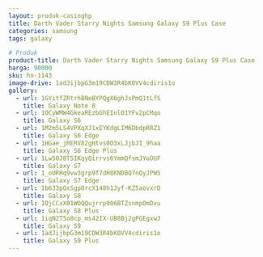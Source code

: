 ```yaml
---
layout: produk-casinghp
title: Darth Vader Starry Nights Samsung Galaxy S9 Plus Case
categories: samsung
tags: galaxy

# Produk
product-title: Darth Vader Starry Nights Samsung Galaxy S9 Plus Case
harga: 90000
sku: hn-1143
image-drive: 1adJijbpG3m19CDW3R4bK0VV4cdiris1o
gallery:
  - url: 1GYitfZRtrhBNeBYPQgX6ghJsPmQ1tLfS
    title: Galaxy Note 8
  - url: 1OCyWMW4GkeaREzbGhEInlO1YFv2pCMqo
    title: Galaxy S6
  - url: 1M2m5LS4VPXqXJ1xEYKdgLIM6DbdpRRZ1
    title: Galaxy S6 Edge
  - url: 1HGae_jRERV82gHtvs0O3xLJjbJ1_9haa
    title: Galaxy S6 Edge Plus
  - url: 1Lw50J8T5IKqyQirrvs6YmmQfsmJYoOUF
    title: Galaxy S7
  - url: 1_oURHq9vw3grp9f7dH8KNDBQ7nQyJPWS
    title: Galaxy S7 Edge
  - url: 1b6J3pQxSgpOrcX148h1Jyf-KZ5aovxrD
    title: Galaxy S8
  - url: 1OjCCxX01WOQQujrrp906BTZsnmpOmDxu
    title: Galaxy S8 Plus
  - url: 1iqN2T5o8cp_ms42IX-UB8Bj2gPGEgxwJ
    title: Galaxy S9
  - url: 1adJijbpG3m19CDW3R4bK0VV4cdiris1o
    title: Galaxy S9 Plus
---
```

